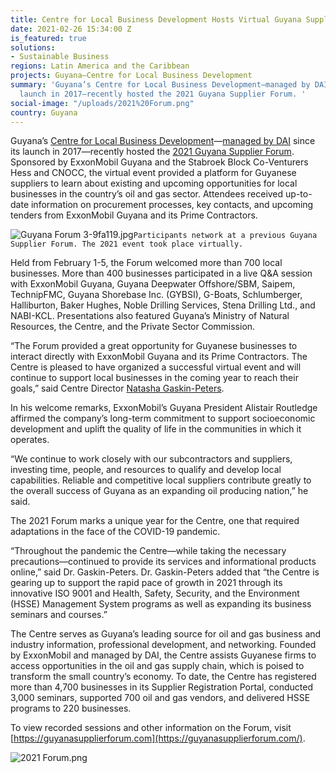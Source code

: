```yaml
---
title: Centre for Local Business Development Hosts Virtual Guyana Supplier Forum 2021
date: 2021-02-26 15:34:00 Z
is_featured: true
solutions:
- Sustainable Business
regions: Latin America and the Caribbean
projects: Guyana—Centre for Local Business Development
summary: 'Guyana’s Centre for Local Business Development—managed by DAI since its
  launch in 2017—recently hosted the 2021 Guyana Supplier Forum. '
social-image: "/uploads/2021%20Forum.png"
country: Guyana
---
```


Guyana’s [Centre for Local Business Development](https://centreguyana.com/)—[managed by DAI](https://www.dai.com/our-work/projects/guyana-centre-for-local-business-development) since its launch in 2017—recently hosted the [2021 Guyana Supplier Forum](https://guyanasupplierforum.com/). Sponsored by ExxonMobil Guyana and the Stabroek Block Co-Venturers Hess and CNOCC, the virtual event provided a platform for Guyanese suppliers to learn about existing and upcoming opportunities for local businesses in the country’s oil and gas sector. Attendees received up-to-date information on procurement processes, key contacts, and upcoming tenders from ExxonMobil Guyana and its Prime Contractors.

![Guyana Forum 3-9fa119.jpg](/uploads/Guyana%20Forum%203-9fa119.jpg)`Participants network at a previous Guyana Supplier Forum. The 2021 event took place virtually.`

<!--more-->

Held from February 1-5, the Forum welcomed more than 700 local businesses. More than 400 businesses participated in a live Q&A session with ExxonMobil Guyana, Guyana Deepwater Offshore/SBM, Saipem, TechnipFMC, Guyana Shorebase Inc. (GYBSI), G-Boats, Schlumberger, Halliburton, Baker Hughes, Noble Drilling Services, Stena Drilling Ltd., and NABI-KCL. Presentations also featured Guyana’s Ministry of Natural Resources, the Centre, and the Private Sector Commission.

“The Forum provided a great opportunity for Guyanese businesses to interact directly with ExxonMobil Guyana and its Prime Contractors. The Centre is pleased to have organized a successful virtual event and will continue to support local businesses in the coming year to reach their goals,” said Centre Director [Natasha Gaskin-Peters](https://www.dai.com/who-we-are/our-team/natasha-gaskin-peters).

In his welcome remarks, ExxonMobil’s Guyana President Alistair Routledge affirmed the company’s long-term commitment to support socioeconomic development and uplift the quality of life in the communities in which it operates.

“We continue to work closely with our subcontractors and suppliers, investing time, people, and resources to qualify and develop local capabilities. Reliable and competitive local suppliers contribute greatly to the overall success of Guyana as an expanding oil producing nation,” he said.

The 2021 Forum marks a unique year for the Centre, one that required adaptations in the face of the COVID-19 pandemic.

“Throughout the pandemic the Centre—while taking the necessary precautions—continued to provide its services and informational products online,” said Dr. Gaskin-Peters. Dr. Gaskin-Peters added that “the Centre is gearing up to support the rapid pace of growth in 2021 through its innovative ISO 9001 and Health, Safety, Security, and the Environment (HSSE) Management System programs as well as expanding its business seminars and courses.”

The Centre serves as Guyana’s leading source for oil and gas business and industry information, professional development, and networking. Founded by ExxonMobil and managed by DAI, the Centre assists Guyanese firms to access opportunities in the oil and gas supply chain, which is poised to transform the small country’s economy. To date, the Centre has registered more than 4,700 businesses in its Supplier Registration Portal, conducted 3,000 seminars, supported 700 oil and gas vendors, and delivered HSSE programs to 220 businesses.

To view recorded sessions and other information on the Forum, visit [https://guyanasupplierforum.com](https://guyanasupplierforum.com/).

![2021 Forum.png](/uploads/2021%20Forum.png)